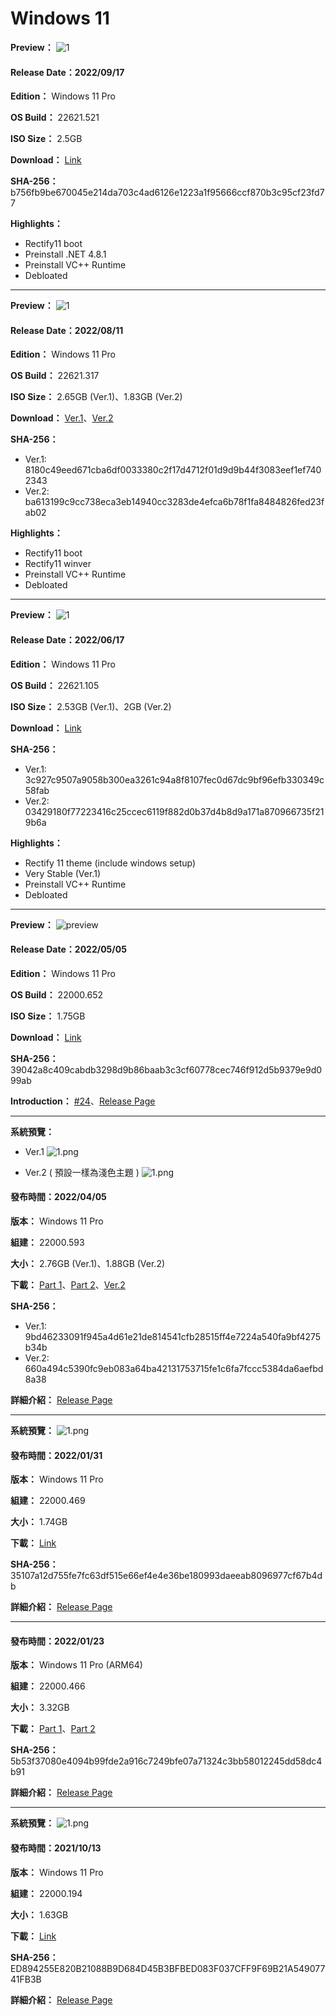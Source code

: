 # Windows 11

**Preview：**
![1](/preview/22621.521_220917.png)

#### Release Date：2022/09/17

**Edition：** Windows 11 Pro

**OS Build：** 22621.521

**ISO Size：** 2.5GB

**Download：** [Link](https://gmnfuedutw-my.sharepoint.com/:u:/g/personal/40543229_gm_nfu_edu_tw/EZ-7ZGLvyZFChXDHNk7wM1QBbbD57fjn8KCuVQCGNc_0HA?e=gKWwRN)

**SHA-256：** b756fb9be670045e214da703c4ad6126e1223a1f95666ccf870b3c95cf23fd77

**Highlights：**
- Rectify11 boot
- Preinstall .NET 4.8.1
- Preinstall VC++ Runtime
- Debloated

----

**Preview：**
![1](/preview/22621.317_220811.png)

#### Release Date：2022/08/11

**Edition：** Windows 11 Pro

**OS Build：** 22621.317

**ISO Size：** 2.65GB (Ver.1)、1.83GB (Ver.2)

**Download：** [Ver.1](https://gmnfuedutw-my.sharepoint.com/:u:/g/personal/40543229_gm_nfu_edu_tw/ES76XSvFq6xPgxf7QHS5BmIBGsmxSBAWfT04QfdY0VaiAA?e=eFZknx)、[Ver.2](https://gmnfuedutw-my.sharepoint.com/:u:/g/personal/40543229_gm_nfu_edu_tw/EcQEFAg8QMFCl_sdEAj_wFMBQQ7TNlD2ozzW5_hIZx6POA?e=JX7AuK)

**SHA-256：**
- Ver.1: 8180c49eed671cba6df0033380c2f17d4712f01d9d9b44f3083eef1ef7402343
- Ver.2: ba613199c9cc738eca3eb14940cc3283de4efca6b78f1fa8484826fed23fab02

**Highlights：**
- Rectify11 boot
- Rectify11 winver
- Preinstall VC++ Runtime
- Debloated

----

**Preview：**
![1](/preview/22621.105_220617.png)

#### Release Date：2022/06/17

**Edition：** Windows 11 Pro

**OS Build：** 22621.105

**ISO Size：** 2.53GB (Ver.1)、2GB (Ver.2)

**Download：** [Link](https://github.com/WhatTheBlock/WindowsSimplify/releases/tag/w11.220617)

**SHA-256：**
- Ver.1: 3c927c9507a9058b300ea3261c94a8f8107fec0d67dc9bf96efb330349c58fab
- Ver.2: 03429180f77223416c25ccec6119f882d0b37d4b8d9a171a870966735f219b6a

**Highlights：**
- Rectify 11 theme (include windows setup)
- Very Stable (Ver.1)
- Preinstall VC++ Runtime
- Debloated

----

**Preview：**
![preview](/preview/22000.652_220505_1.png)

#### Release Date：2022/05/05

**Edition：** Windows 11 Pro

**OS Build：** 22000.652

**ISO Size：** 1.75GB

**Download：** [Link](https://gmnfuedutw-my.sharepoint.com/:u:/g/personal/40543229_gm_nfu_edu_tw/ESq52yGL0T5CsXlBvACG618BopImkbiT6Qf0qa34shrC0g)

**SHA-256：** 39042a8c409cabdb3298d9b86baab3c3cf60778cec746f912d5b9379e9d099ab

**Introduction：** [#24](https://github.com/WhatTheBlock/WindowsSimplify/issues/24)、[Release Page](https://github.com/WhatTheBlock/WindowsSimplify/releases/tag/w11.220505)

----

**系統預覽：**
- Ver.1
![1.png](/preview/22000.593_220404_2.png)

- Ver.2 ( 預設一樣為淺色主題 )
![1.png](/preview/22000.593_220404_6.png)

#### 發布時間：2022/04/05

**版本：** Windows 11 Pro

**組建：** 22000.593

**大小：** 2.76GB (Ver.1)、1.88GB (Ver.2)

**下載：** [Part 1](https://github.com/WhatTheBlock/WindowsSimplify/releases/download/w11.220404/22000.593_220404.part1.rar)、[Part 2](https://github.com/WhatTheBlock/WindowsSimplify/releases/download/w11.220404/22000.593_220404.part2.rar)、[Ver.2](https://github.com/WhatTheBlock/WindowsSimplify/releases/download/w11.220404/22000.593_220404-2.iso)

**SHA-256：**
- Ver.1: 9bd46233091f945a4d61e21de814541cfb28515ff4e7224a540fa9bf4275b34b
- Ver.2: 660a494c5390fc9eb083a64ba42131753715fe1c6fa7fccc5384da6aefbd8a38

**詳細介紹：** [Release Page](https://github.com/WhatTheBlock/WindowsSimplify/releases/tag/w11.220404)

----

**系統預覽：**
![1.png](/preview/22000.469_220131.png)

#### 發布時間：2022/01/31

**版本：** Windows 11 Pro

**組建：** 22000.469

**大小：** 1.74GB

**下載：** [Link](https://github.com/WhatTheBlock/WindowsSimplify/releases/download/w11.220131/22000.469_220131.iso)

**SHA-256：** 35107a12d755fe7fc63df515e66ef4e4e36be180993daeeab8096977cf67b4db

**詳細介紹：** [Release Page](https://github.com/WhatTheBlock/WindowsSimplify/releases/tag/w11.220131)

----

#### 發布時間：2022/01/23

**版本：** Windows 11 Pro (ARM64)

**組建：** 22000.466

**大小：** 3.32GB

**下載：** [Part 1](https://github.com/WhatTheBlock/WindowsSimplify/releases/download/w11.220123/22000.466_arm_220123.part1.rar)、[Part 2](https://github.com/WhatTheBlock/WindowsSimplify/releases/download/w11.220123/22000.466_arm_220123.part2.rar)

**SHA-256：** 5b53f37080e4094b99fde2a916c7249bfe07a71324c3bb58012245dd58dc4b91

**詳細介紹：** [Release Page](https://github.com/WhatTheBlock/WindowsSimplify/releases/tag/w11.220123)

----

**系統預覽：**
![1.png](/preview/Win11_22000.194_211012.png)

#### 發布時間：2021/10/13

**版本：** Windows 11 Pro

**組建：** 22000.194

**大小：** 1.63GB

**下載：** [Link](https://github.com/WhatTheBlock/WindowsSimplify/releases/download/w11.211013/Win11_22000.194_211012.iso)

**SHA-256：** ED894255E820B21088B9D684D45B3BFBED083F037CFF9F69B21A54907741FB3B

**詳細介紹：** [Release Page](https://github.com/WhatTheBlock/WindowsSimplify/releases/tag/w11.211013)
